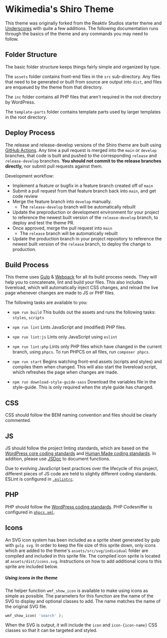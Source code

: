 Wikimedia's Shiro Theme
===

This theme was originally forked from the Reaktiv Studios starter theme and [Underscores](https://github.com/Automattic/_s) with quite a few additions. The following documentation runs through the basics of the theme and any commands you may need to follow.

Folder Structure
---------------
The basic folder structure keeps things fairly simple and organized by type.

The `assets` folder contains front-end files in the `src` sub-directory. Any files that need to be generated or built from source are output into `dist`, and files are enqueued by the theme from that directory.

The `inc` folder contains all PHP files that aren't required in the root directory by WordPress.

The `template-parts` folder contains template parts used by larger templates in the root directory.

Deploy Process
---------------
The release and release-develop versions of the Shiro theme are built using [GitHub Actions](https://github.com/features/actions). Any time a pull request is merged into the `main` or `develop` branches, that code is built and pushed to the corresponding `release` and `release-develop` branches. **You should not commit to the release branches directly,** nor submit pull requests against them.

Development workflow:

- Implement a feature or bugfix in a feature branch created off of `main`
- Submit a pull request from that feature branch back into `main`, and get code review
- Merge the feature branch into `develop` manually.
  - The `release-develop` branch will be automatically rebuilt
- Update the preproduction or development environment for your project to reference the newest built version of the `release-develop` branch, to deploy and test the theme PR.
- Once approved, merge the pull request into `main`
  - The `release` branch will be automatically rebuilt
- Update the production branch in your project repository to reference the newest built version of the `release` branch, to deploy the change to production.


Build Process
---------------
This theme uses [Gulp](http://gulpjs.com/) & [Webpack](https://webpack.js.org) for all its build process needs. They will help you to concatenate, lint and build your files. This also includes livereload, which will automatically inject CSS changes, and reload the live page whenever changes are made to JS or PHP files.

The following tasks are available to you:

* `npm run build`
This builds out the assets and runs the following tasks: `styles`, `scripts`

* `npm run lint`
Lints JavaScript and (modified) PHP files.

* `npm run lint:js`
Lints only JavaScript using `eslint`

* `npm run lint:php`
Lints only PHP files which have changed in the current branch, using `phpcs`.  To run PHPCS on all files, run `composer phpcs`.

* `npm run start`
Begins watching front-end assets (scripts and styles) and compiles them when changed. This will also start the livereload script, which refreshes the page when changes are made.

* `npm run download-style-guide-sass`
Download the variables file in the style-guide. This is only required when the style guide has changed.

CSS
---------------
CSS should follow the BEM naming convention and files should be clearly commented.

JS
---------------
JS should follow the project linting standards, which are based on the [WordPress core coding standards](https://make.wordpress.org/core/handbook/best-practices/coding-standards/javascript/) and [Human Made coding standards]([https://](https://www.npmjs.com/package/@humanmade/eslint-config)). In addition, please use [JSDoc](http://eslint.org/docs/rules/require-jsdoc) to document functions.

Due to evolving JavaScript best practices over the lifecycle of this project, different pieces of JS code are held to slightly different coding standards. ESLint is configured in [`.eslintrc`](.eslintrc).

PHP
---------------
PHP should follow the [WordPress coding standards](https://make.wordpress.org/core/handbook/best-practices/coding-standards/php/). PHP Codesniffer is configured in [`phpcs.xml`](phpcs.xml).

Icons
---------------
An SVG icon system has been included as a sprite sheet generated by gulp with `gulp svg`. In order to keep the file size of this sprite down, only icons which are added to the theme's `assets/src/svg/individual` folder are compiled and included in this sprite file. The compiled icon sprite is located at `assets/dist/icons.svg`. Instructions on how to add additional icons to this sprite are included below.

##### Using icons in the theme
The helper function `wmf_show_icon` is available to make using icons as simple as possible. The parameters for this function are the name of the SVG to display and optional classes to add. The name matches the name of the original SVG file.

````php
wmf_show_icon( 'search' );
````

When the SVG is output, it will include the `icon` and `icon-{icon-name}` CSS classes so that it can be targeted and styled.

